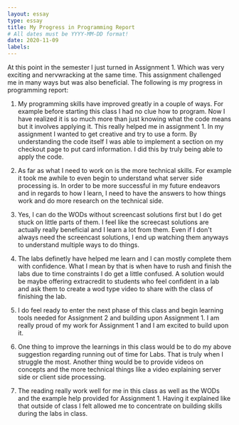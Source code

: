```yaml
---
layout: essay
type: essay
title: My Progress in Programming Report
# All dates must be YYYY-MM-DD format!
date: 2020-11-09
labels:
---
```


At this point in the semester I just turned in Assignment 1. Which was very exciting and nervwracking at the same time. This assignment challenged me in many ways but was also beneficial. The following is my progress in programming report: 

1. My programming skills have improved greatly in a couple of ways. For example before starting this class I had no clue how to program. Now I have realized it is so much more than just knowing what the code means but it involves applying it. This really helped me in assignment 1. In my assignment I wanted to get creative and try to use a form. By understanding the code itself I was able to implement a section on my checkout page to put card information. I did this by truly being able to apply the code.

2. As far as what I need to work on is the more technical skills. For example it took me awhile to even begin to understand what server side processing is. In order to be more successful in my future endeavors and in regards to how I learn, I need to have the answers to how things work and do more research on the technical side. 

3. Yes, I can do the WODs without screencast solutions first but I do get stuck on little parts of them. I feel like the screecast solutions are actually really beneficial and I learn a lot from them. Even if I don't always need the screencast solutions, I end up watching them anyways to understand multiple ways to do things. 

4. The labs definetly have helped me learn and I can mostly complete them with confidence. What I mean by that is when have to rush and finish the labs due to time constraints I do get a little confused. A solution would be maybe offering extracredit to students who feel confident in a lab and ask them to create a wod type video to share with the class of finishing the lab. 

5. I do feel ready to enter the next phase of this class and begin learning tools needed for Assignment 2 and building upon Assignment 1. I am really proud of my work for Assignment 1 and I am excited to build upon it. 

6. One thing to improve the learnings in this class would be to do my above suggestion regarding running out of time for Labs. That is truly when I struggle the most. Another thing would be to provide videos on concepts and the more technical things like a video explaining server side or client side processing.

7. The reading really work well for me in this class as well as the WODs and the example help provided for Assignment 1. Having it explained like that outside of class I felt allowed me to concentrate on building skills during the labs in class. 
